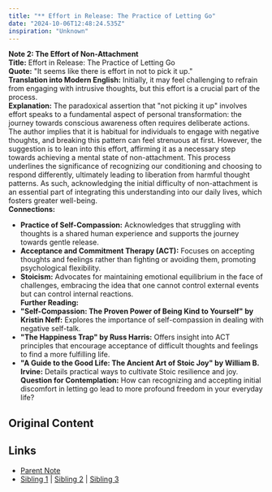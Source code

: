 ```yaml
---
title: "** Effort in Release: The Practice of Letting Go"
date: "2024-10-06T12:48:24.535Z"
inspiration: "Unknown"
---
```



**Note 2: The Effort of Non-Attachment**  
**Title:** Effort in Release: The Practice of Letting Go  
**Quote:** "It seems like there is effort in not to pick it up."  
**Translation into Modern English:** Initially, it may feel challenging to refrain from engaging with intrusive thoughts, but this effort is a crucial part of the process.  
**Explanation:** The paradoxical assertion that "not picking it up" involves effort speaks to a fundamental aspect of personal transformation: the journey towards conscious awareness often requires deliberate actions. The author implies that it is habitual for individuals to engage with negative thoughts, and breaking this pattern can feel strenuous at first. However, the suggestion is to lean into this effort, affirming it as a necessary step towards achieving a mental state of non-attachment. This process underlines the significance of recognizing our conditioning and choosing to respond differently, ultimately leading to liberation from harmful thought patterns. As such, acknowledging the initial difficulty of non-attachment is an essential part of integrating this understanding into our daily lives, which fosters greater well-being.   
**Connections:**  
- **Practice of Self-Compassion:** Acknowledges that struggling with thoughts is a shared human experience and supports the journey towards gentle release.  
- **Acceptance and Commitment Therapy (ACT):** Focuses on accepting thoughts and feelings rather than fighting or avoiding them, promoting psychological flexibility.  
- **Stoicism:** Advocates for maintaining emotional equilibrium in the face of challenges, embracing the idea that one cannot control external events but can control internal reactions.  
**Further Reading:**  
- **"Self-Compassion: The Proven Power of Being Kind to Yourself" by Kristin Neff:** Explores the importance of self-compassion in dealing with negative self-talk.  
- **"The Happiness Trap" by Russ Harris:** Offers insight into ACT principles that encourage acceptance of difficult thoughts and feelings to find a more fulfilling life.  
- **"A Guide to the Good Life: The Ancient Art of Stoic Joy" by William B. Irvine:** Details practical ways to cultivate Stoic resilience and joy.  
**Question for Contemplation:** How can recognizing and accepting initial discomfort in letting go lead to more profound freedom in your everyday life?  



## Original Content



## Links

- [Parent Note](/parent-note.md)
- [Sibling 1](/zettel1.md) | [Sibling 2](/zettel2.md) | [Sibling 3](/zettel3.md)
